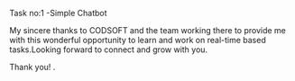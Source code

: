 Task no:1 -Simple Chatbot

My sincere thanks to CODSOFT and the team working there to provide me with this wonderful opportunity to learn and work on real-time based tasks.Looking forward to connect and grow with you.

Thank you!
.
